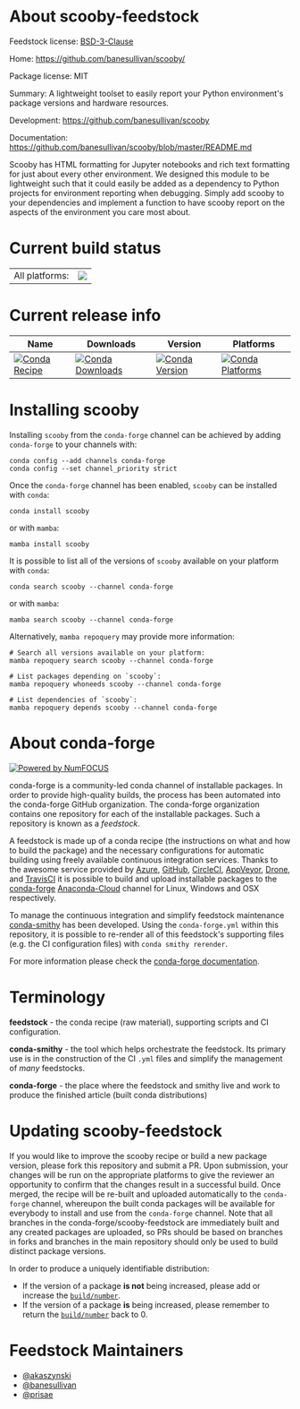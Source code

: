 About scooby-feedstock
======================

Feedstock license: [BSD-3-Clause](https://github.com/conda-forge/scooby-feedstock/blob/main/LICENSE.txt)

Home: https://github.com/banesullivan/scooby/

Package license: MIT

Summary: A lightweight toolset to easily report your Python environment's package versions and hardware resources.

Development: https://github.com/banesullivan/scooby

Documentation: https://github.com/banesullivan/scooby/blob/master/README.md

Scooby has HTML formatting for Jupyter notebooks and rich text formatting for just about every other environment. We designed this module to be lightweight such that it could easily be added as a dependency to Python projects for environment reporting when debugging. Simply add scooby to your dependencies and implement a function to have scooby report on the aspects of the environment you care most about.


Current build status
====================


<table><tr><td>All platforms:</td>
    <td>
      <a href="https://dev.azure.com/conda-forge/feedstock-builds/_build/latest?definitionId=7028&branchName=main">
        <img src="https://dev.azure.com/conda-forge/feedstock-builds/_apis/build/status/scooby-feedstock?branchName=main">
      </a>
    </td>
  </tr>
</table>

Current release info
====================

| Name | Downloads | Version | Platforms |
| --- | --- | --- | --- |
| [![Conda Recipe](https://img.shields.io/badge/recipe-scooby-green.svg)](https://anaconda.org/conda-forge/scooby) | [![Conda Downloads](https://img.shields.io/conda/dn/conda-forge/scooby.svg)](https://anaconda.org/conda-forge/scooby) | [![Conda Version](https://img.shields.io/conda/vn/conda-forge/scooby.svg)](https://anaconda.org/conda-forge/scooby) | [![Conda Platforms](https://img.shields.io/conda/pn/conda-forge/scooby.svg)](https://anaconda.org/conda-forge/scooby) |

Installing scooby
=================

Installing `scooby` from the `conda-forge` channel can be achieved by adding `conda-forge` to your channels with:

```
conda config --add channels conda-forge
conda config --set channel_priority strict
```

Once the `conda-forge` channel has been enabled, `scooby` can be installed with `conda`:

```
conda install scooby
```

or with `mamba`:

```
mamba install scooby
```

It is possible to list all of the versions of `scooby` available on your platform with `conda`:

```
conda search scooby --channel conda-forge
```

or with `mamba`:

```
mamba search scooby --channel conda-forge
```

Alternatively, `mamba repoquery` may provide more information:

```
# Search all versions available on your platform:
mamba repoquery search scooby --channel conda-forge

# List packages depending on `scooby`:
mamba repoquery whoneeds scooby --channel conda-forge

# List dependencies of `scooby`:
mamba repoquery depends scooby --channel conda-forge
```


About conda-forge
=================

[![Powered by
NumFOCUS](https://img.shields.io/badge/powered%20by-NumFOCUS-orange.svg?style=flat&colorA=E1523D&colorB=007D8A)](https://numfocus.org)

conda-forge is a community-led conda channel of installable packages.
In order to provide high-quality builds, the process has been automated into the
conda-forge GitHub organization. The conda-forge organization contains one repository
for each of the installable packages. Such a repository is known as a *feedstock*.

A feedstock is made up of a conda recipe (the instructions on what and how to build
the package) and the necessary configurations for automatic building using freely
available continuous integration services. Thanks to the awesome service provided by
[Azure](https://azure.microsoft.com/en-us/services/devops/), [GitHub](https://github.com/),
[CircleCI](https://circleci.com/), [AppVeyor](https://www.appveyor.com/),
[Drone](https://cloud.drone.io/welcome), and [TravisCI](https://travis-ci.com/)
it is possible to build and upload installable packages to the
[conda-forge](https://anaconda.org/conda-forge) [Anaconda-Cloud](https://anaconda.org/)
channel for Linux, Windows and OSX respectively.

To manage the continuous integration and simplify feedstock maintenance
[conda-smithy](https://github.com/conda-forge/conda-smithy) has been developed.
Using the ``conda-forge.yml`` within this repository, it is possible to re-render all of
this feedstock's supporting files (e.g. the CI configuration files) with ``conda smithy rerender``.

For more information please check the [conda-forge documentation](https://conda-forge.org/docs/).

Terminology
===========

**feedstock** - the conda recipe (raw material), supporting scripts and CI configuration.

**conda-smithy** - the tool which helps orchestrate the feedstock.
                   Its primary use is in the construction of the CI ``.yml`` files
                   and simplify the management of *many* feedstocks.

**conda-forge** - the place where the feedstock and smithy live and work to
                  produce the finished article (built conda distributions)


Updating scooby-feedstock
=========================

If you would like to improve the scooby recipe or build a new
package version, please fork this repository and submit a PR. Upon submission,
your changes will be run on the appropriate platforms to give the reviewer an
opportunity to confirm that the changes result in a successful build. Once
merged, the recipe will be re-built and uploaded automatically to the
`conda-forge` channel, whereupon the built conda packages will be available for
everybody to install and use from the `conda-forge` channel.
Note that all branches in the conda-forge/scooby-feedstock are
immediately built and any created packages are uploaded, so PRs should be based
on branches in forks and branches in the main repository should only be used to
build distinct package versions.

In order to produce a uniquely identifiable distribution:
 * If the version of a package **is not** being increased, please add or increase
   the [``build/number``](https://docs.conda.io/projects/conda-build/en/latest/resources/define-metadata.html#build-number-and-string).
 * If the version of a package **is** being increased, please remember to return
   the [``build/number``](https://docs.conda.io/projects/conda-build/en/latest/resources/define-metadata.html#build-number-and-string)
   back to 0.

Feedstock Maintainers
=====================

* [@akaszynski](https://github.com/akaszynski/)
* [@banesullivan](https://github.com/banesullivan/)
* [@prisae](https://github.com/prisae/)

